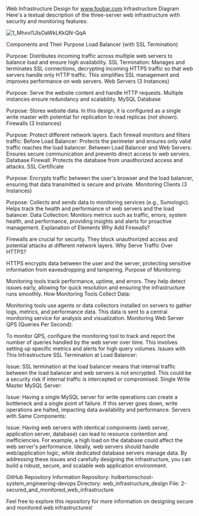 Web Infrastructure Design for www.foobar.com
Infrastructure Diagram
Here's a textual description of the three-server web infrastructure with security and monitoring features:

![1_MhxvI1JIsOaWkLKkQN-QqA](https://github.com/user-attachments/assets/d6314872-1fef-4051-b82b-5ff8d68bc963)

Components and Their Purpose
Load Balancer (with SSL Termination)

Purpose: Distributes incoming traffic across multiple web servers to balance load and ensure high availability.
SSL Termination: Manages and terminates SSL connections, decrypting incoming HTTPS traffic so that web servers handle only HTTP traffic. This simplifies SSL management and improves performance on web servers.
Web Servers (3 Instances)

Purpose: Serve the website content and handle HTTP requests. Multiple instances ensure redundancy and scalability.
MySQL Database

Purpose: Stores website data. In this design, it is configured as a single write master with potential for replication to read replicas (not shown).
Firewalls (3 Instances)

Purpose: Protect different network layers. Each firewall monitors and filters traffic:
Before Load Balancer: Protects the perimeter and ensures only valid traffic reaches the load balancer.
Between Load Balancer and Web Servers: Ensures secure communication and prevents direct access to web servers.
Database Firewall: Protects the database from unauthorized access and attacks.
SSL Certificate

Purpose: Encrypts traffic between the user's browser and the load balancer, ensuring that data transmitted is secure and private.
Monitoring Clients (3 Instances)

Purpose: Collects and sends data to monitoring services (e.g., Sumologic). Helps track the health and performance of web servers and the load balancer.
Data Collection: Monitors metrics such as traffic, errors, system health, and performance, providing insights and alerts for proactive management.
Explanation of Elements
Why Add Firewalls?

Firewalls are crucial for security. They block unauthorized access and potential attacks at different network layers.
Why Serve Traffic Over HTTPS?

HTTPS encrypts data between the user and the server, protecting sensitive information from eavesdropping and tampering.
Purpose of Monitoring:

Monitoring tools track performance, uptime, and errors. They help detect issues early, allowing for quick resolution and ensuring the infrastructure runs smoothly.
How Monitoring Tools Collect Data:

Monitoring tools use agents or data collectors installed on servers to gather logs, metrics, and performance data. This data is sent to a central monitoring service for analysis and visualization.
Monitoring Web Server QPS (Queries Per Second):

To monitor QPS, configure the monitoring tool to track and report the number of queries handled by the web server over time. This involves setting up specific metrics and alerts for high query volumes.
Issues with This Infrastructure
SSL Termination at Load Balancer:

Issue: SSL termination at the load balancer means that internal traffic between the load balancer and web servers is not encrypted. This could be a security risk if internal traffic is intercepted or compromised.
Single Write Master MySQL Server:

Issue: Having a single MySQL server for write operations can create a bottleneck and a single point of failure. If this server goes down, write operations are halted, impacting data availability and performance.
Servers with Same Components:

Issue: Having web servers with identical components (web server, application server, database) can lead to resource contention and inefficiencies. For example, a high load on the database could affect the web server's performance. Ideally, web servers should handle web/application logic, while dedicated database servers manage data.
By addressing these issues and carefully designing the infrastructure, you can build a robust, secure, and scalable web application environment.

GitHub Repository Information
Repository: holbertonschool-system_engineering-devops
Directory: web_infrastructure_design
File: 2-secured_and_monitored_web_infrastructure

Feel free to explore this repository for more information on designing secure and monitored web infrastructures!
